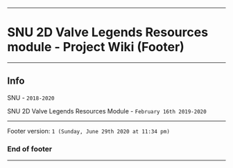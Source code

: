 
***

# SNU 2D Valve Legends Resources module - Project Wiki (Footer)

***

## Info

SNU - `2018-2020`

SNU 2D Valve Legends Resources Module - `February 16th 2019-2020`

***

Footer version: `1 (Sunday, June 29th 2020 at 11:34 pm)`

### End of footer

***
